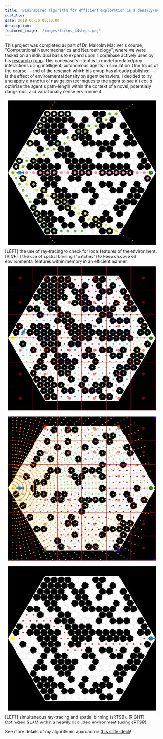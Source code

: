 ```yaml
---
title: 'Bioinspired algorithm for efficient exploration in a densely-occluded environment'
subtitle:
date: 2018-06-30 00:00:00
description:
featured_image: '/images/fixins_44steps.png'
---
```


This project was completed as part of Dr. Malcolm MacIver's course, "Computational Neuromechanics and Neuroethology", where we were tasked on an individual basis to expand upon a codebase actively used by his [research group](https://maciverlab.github.io/). This codebase's intent is to model predator/prey interactions using intelligent, autonomous agents in simulation. One focus of the course---and of the research which his group has already published---is the effect of environmental density on agent behaviors. I decided to try and apply a handful of navigation techniques to the agent to see if I could optimize the agent's path-length within the context of a novel, potentially dangerous, and variationally dense environment.

<div class="gallery" data-columns="2">
    <img src="../images/example_of_ray_tracing_5rays.png">
    [LEFT] the use of ray-tracing to check for local features of the environment. [RIGHT] the use of spatial binning ("patches") to keep discovered environmental features within memory in an efficient manner.
    <img src="../images/patches.png">
    <img src="../images/update2.png">
    <img src="../images/fixins_44steps.png">
</div>
    [LEFT] simultaneous ray-tracing and spatial binning (sRTSB). [RIGHT] Optimized SLAM within a heavily occluded environment (using sRTSB).

See more details of my algorithmic approach in <a id="raw-url" href="https://github.com/mossti/Portfolio/blob/master/docs/thompson_asn11_bme468.pdf">this slide-deck</a>!